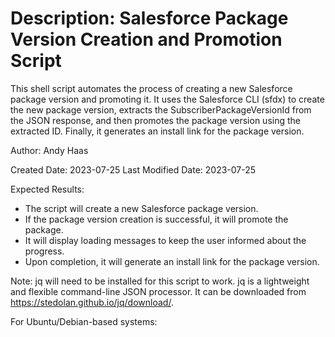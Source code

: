 # Description: Salesforce Package Version Creation and Promotion Script

This shell script automates the process of creating a new Salesforce package version and promoting it. It uses the Salesforce CLI (sfdx) to create the new package version, extracts the SubscriberPackageVersionId from the JSON response, and then promotes the package version using the extracted ID. Finally, it generates an install link for the package version.

Author: Andy Haas

Created Date: 2023-07-25
Last Modified Date: 2023-07-25

Expected Results:
- The script will create a new Salesforce package version.
- If the package version creation is successful, it will promote the package.
- It will display loading messages to keep the user informed about the progress.
- Upon completion, it will generate an install link for the package version.

Note: jq will need to be installed for this script to work.
jq is a lightweight and flexible command-line JSON processor.
It can be downloaded from https://stedolan.github.io/jq/download/.

For Ubuntu/Debian-based systems:

